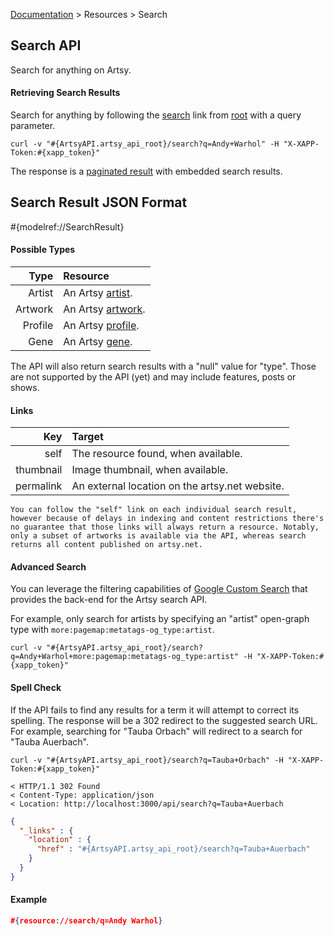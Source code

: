 [Documentation](/docs) &gt; Resources &gt; Search

## Search API

Search for anything on Artsy.

#### Retrieving Search Results

Search for anything by following the [search](#{ArtsyAPI.artsy_api_root}/search) link from [root](#{ArtsyAPI.artsy_api_root}) with a query parameter.

```
curl -v "#{ArtsyAPI.artsy_api_root}/search?q=Andy+Warhol" -H "X-XAPP-Token:#{xapp_token}"
```

The response is a [paginated result](/docs/pagination) with embedded search results.

## Search Result JSON Format

#{modelref://SearchResult}

#### Possible Types

Type          | Resource                                           |
-------------:|:---------------------------------------------------|
Artist        | An Artsy [artist](/docs/artists).                  |
Artwork       | An Artsy [artwork](/docs/artworks).                |
Profile       | An Artsy [profile](/docs/profiles).                |
Gene          | An Artsy [gene](/docs/genes).                      |

The API will also return search results with a "null" value for "type". Those are not supported by the API (yet) and may include features, posts or shows.

#### Links

Key        | Target                                          |
----------:|:------------------------------------------------|
self       | The resource found, when available.             |
thumbnail  | Image thumbnail, when available.                |
permalink  | An external location on the artsy.net website.  |

``` alert[warning]
You can follow the "self" link on each individual search result, however because of delays in indexing and content restrictions there's no guarantee that those links will always return a resource. Notably, only a subset of artworks is available via the API, whereas search returns all content published on artsy.net.
```

#### Advanced Search

You can leverage the filtering capabilities of [Google Custom Search](https://developers.google.com/custom-search/docs/structured_search) that provides the back-end for the Artsy search API.

For example, only search for artists by specifying an "artist" open-graph type with `more:pagemap:metatags-og_type:artist`.

```
curl -v "#{ArtsyAPI.artsy_api_root}/search?q=Andy+Warhol+more:pagemap:metatags-og_type:artist" -H "X-XAPP-Token:#{xapp_token}"
```

#### Spell Check

If the API fails to find any results for a term it will attempt to correct its spelling. The response will be a 302 redirect to the suggested search URL. For example, searching for "Tauba Orbach" will redirect to a search for "Tauba Auerbach".

```
curl -v "#{ArtsyAPI.artsy_api_root}/search?q=Tauba+Orbach" -H "X-XAPP-Token:#{xapp_token}"

< HTTP/1.1 302 Found
< Content-Type: application/json
< Location: http://localhost:3000/api/search?q=Tauba+Auerbach
```

``` json
{
  "_links" : {
    "location" : {
      "href" : "#{ArtsyAPI.artsy_api_root}/search?q=Tauba+Auerbach"
    }
  }
}
```

#### Example

``` json
#{resource://search/q=Andy Warhol}
```
